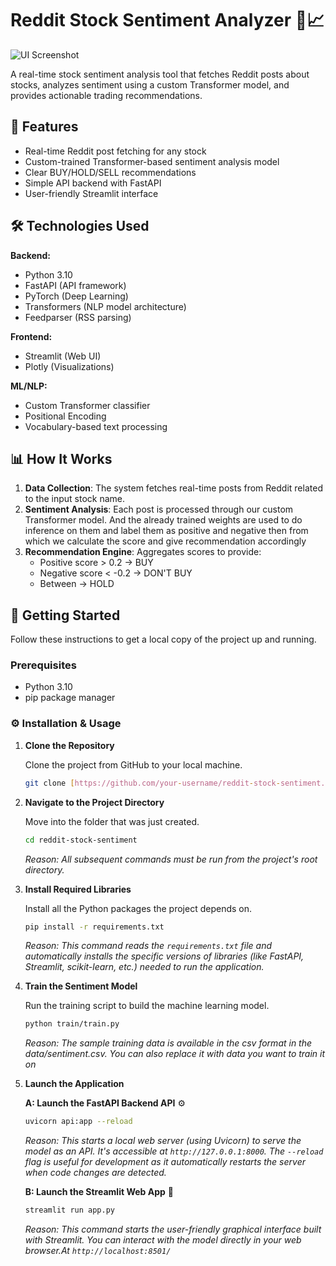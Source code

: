 # Reddit Stock Sentiment Analyzer 🚀📈

![UI Screenshot](ui_screenshot.png) <!-- Replace with actual image path -->

A real-time stock sentiment analysis tool that fetches Reddit posts about stocks, analyzes sentiment using a custom Transformer model, and provides actionable trading recommendations.

## 🌟 Features

- Real-time Reddit post fetching for any stock
- Custom-trained Transformer-based sentiment analysis model
- Clear BUY/HOLD/SELL recommendations
- Simple API backend with FastAPI
- User-friendly Streamlit interface

## 🛠️ Technologies Used

**Backend:**
- Python 3.10
- FastAPI (API framework)
- PyTorch (Deep Learning)
- Transformers (NLP model architecture)
- Feedparser (RSS parsing)

**Frontend:**
- Streamlit (Web UI)
- Plotly (Visualizations)

**ML/NLP:**
- Custom Transformer classifier
- Positional Encoding
- Vocabulary-based text processing

## 📊 How It Works

1. **Data Collection**: The system fetches real-time posts from Reddit related to the input stock name.
2. **Sentiment Analysis**: Each post is processed through our custom Transformer model. And the already trained weights are used to do inference on them and label them as positive and negative then from which we calculate the score and give recommendation accordingly
3. **Recommendation Engine**: Aggregates scores to provide:
   - Positive score > 0.2 → BUY
   - Negative score < -0.2 → DON'T BUY
   - Between → HOLD

## 🚀 Getting Started

Follow these instructions to get a local copy of the project up and running.

### Prerequisites
- Python 3.10
- pip package manager

### ⚙️ Installation & Usage

1.  **Clone the Repository**

    Clone the project from GitHub to your local machine.
    ```bash
    git clone [https://github.com/your-username/reddit-stock-sentiment.git](https://github.com/your-username/reddit-stock-sentiment.git)
    ```

2.  **Navigate to the Project Directory**

    Move into the folder that was just created.
    ```bash
    cd reddit-stock-sentiment
    ```
    *Reason: All subsequent commands must be run from the project's root directory.*

3.  **Install Required Libraries**

    Install all the Python packages the project depends on.
    ```bash
    pip install -r requirements.txt
    ```
    *Reason: This command reads the `requirements.txt` file and automatically installs the specific versions of libraries (like FastAPI, Streamlit, scikit-learn, etc.) needed to run the application.*

4.  **Train the Sentiment Model**

    Run the training script to build the machine learning model.
    ```bash
    python train/train.py
    ```
    *Reason: The sample training data is available in the csv format in the data/sentiment.csv. You can also replace it with data you want to train it on*

5.  **Launch the Application**


    **A: Launch the FastAPI Backend API** ⚙️

    ```bash
    uvicorn api:app --reload
    ```
    *Reason: This starts a local web server (using Uvicorn) to serve the model as an API. It's accessible at `http://127.0.0.1:8000`. The `--reload` flag is useful for development as it automatically restarts the server when code changes are detected.*

    **B: Launch the Streamlit Web App** 🎈

    ```bash
    streamlit run app.py
    ```
    *Reason: This command starts the user-friendly graphical interface built with Streamlit. You can interact with the model directly in your web browser.At `http://localhost:8501/`*
